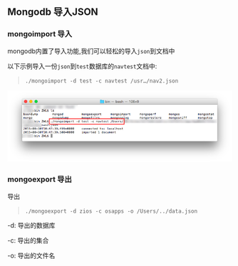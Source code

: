 ## Mongodb 导入JSON

### mongoimport 导入

mongodb内置了导入功能,我们可以轻松的导入`json`到文档中

以下示例导入一份`json`到`test`数据库的`navtest`文档中:

> `./mongoimport -d test -c navtest /usr…/nav2.json`

  ![import](img/import.png)

### mongoexport 导出

导出

> `./mongoexport -d zios -c osapps -o /Users/../data.json`

-d: 导出的数据库

-c: 导出的集合

-o: 导出的文件名